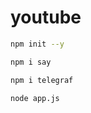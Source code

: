 # youtube
```sh
npm init --y
```

```sh
npm i say
```

```sh
npm i telegraf
```

```sh
node app.js
```
